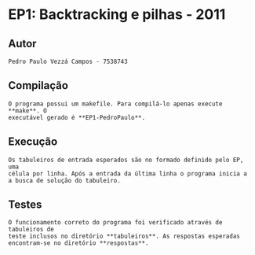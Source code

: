 # EP1: Backtracking e pilhas - 2011

## Autor
	Pedro Paulo Vezzá Campos - 7538743

## Compilação
	O programa possui um makefile. Para compilá-lo apenas execute **make**. O
	executável gerado é **EP1-PedroPaulo**.

## Execução
	Os tabuleiros de entrada esperados são no formado definido pelo EP, uma 
	célula por linha. Após a entrada da última linha o programa inicia a
	a busca de solução do tabuleiro. 

## Testes
	O funcionamento correto do programa foi verificado através de tabuleiros de
	teste inclusos no diretório **tabuleiros**. As respostas esperadas
	encontram-se no diretório **respostas**.